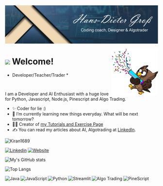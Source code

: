 ![Header](./header.jpg)

<!--Night Owl image-->
<div>
  <img align="right" width="30%" src="owl.png">
</div>

# <img src="https://emojis.slackmojis.com/emojis/images/1531849430/4246/blob-sunglasses.gif?1531849430" width="30"/> Welcome! 
* Developer/Teacher/Trader *
<br /> 

<!--Start Intro-->               
<p align="left">I am a Developer and AI Enthusiast with a huge love for Python, Javascript, Node.js, Pinescript and Algo Trading. </p>

- ✨ Coder for lie :)
- 🌱 I’m currently learning new things everyday. What will be next tomorrow?
- 💁‍♂️ Creator of [my Tutorials and Exercise Page](https://masteroftheformulas.weebly.com)
- ✍ You can read my articles about AI, Algotrading at [LinkedIn](https://linkedin.com/in/hansdietergroß).
<!--End Intro-->

<!--Profile Count Badge-->
<p align="left">
  <img src="https://komarev.com/ghpvc/?username=Kiran1689&label=Profile%20views&color=770677&style=for-the-badge&logo=star" alt="Kiran1689" style="padding-right:20px;" />
</p>





[![Linkedin](https://img.shields.io/badge/LinkedIn-3776AB)](https://www.linkedin.com/in/hansdietergro%C3%9F/)
[![Website](https://img.shields.io/badge/Website-9933FF)](https://masteroftheformulas.weebly.com)

![My's GitHub stats](https://github-readme-stats.vercel.app/api?username=hansdietergross&hide=contribs,prs&show_icons=true&theme=cobalt)

![Top Langs](https://github-readme-stats.vercel.app/api/top-langs/?username=anuraghazra&size_weight=0.5&count_weight=0.5&theme=cobalt&layout=donut)

![Java](https://img.shields.io/badge/Java-ED8B00)
![JavaScript](https://img.shields.io/badge/JavaScript-F7DF1E?style=flat&linkIcon=false&link=)
![Python](https://img.shields.io/badge/Python-3776AB?style=flat&linkIcon=false&link=)
![Streamlit](https://img.shields.io/badge/Streamlit-FF4B4B?style=flat&linkIcon=false&link=)
![Algo Trading](https://img.shields.io/badge/Algo_Trading-00FF00?style=flat&linkIcon=false&link=)
![PineScript](https://img.shields.io/badge/PineScript-9933FF?style=flat&linkIcon=false&link=)

